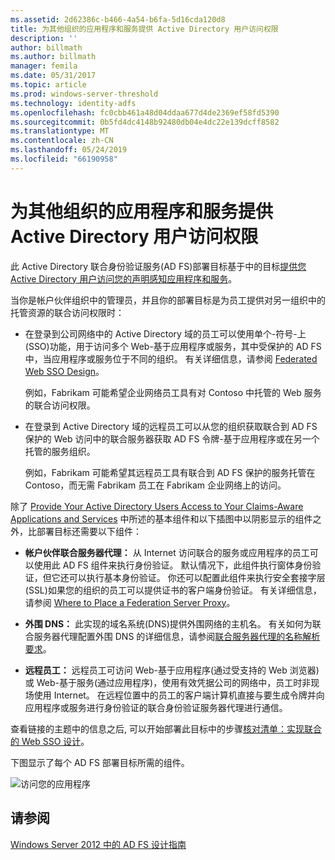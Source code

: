 ```yaml
---
ms.assetid: 2d62386c-b466-4a54-b6fa-5d16cda120d8
title: 为其他组织的应用程序和服务提供 Active Directory 用户访问权限
description: ''
author: billmath
ms.author: billmath
manager: femila
ms.date: 05/31/2017
ms.topic: article
ms.prod: windows-server-threshold
ms.technology: identity-adfs
ms.openlocfilehash: fc0cbb461a48d04ddaa677d4de2369ef58fd5390
ms.sourcegitcommit: 0b5fd4dc4148b92480db04e4dc22e139dcff8582
ms.translationtype: MT
ms.contentlocale: zh-CN
ms.lasthandoff: 05/24/2019
ms.locfileid: "66190958"
---
```

# <a name="provide-your-active-directory-users-access-to-the-applications-and-services-of-other-organizations"></a>为其他组织的应用程序和服务提供 Active Directory 用户访问权限

此 Active Directory 联合身份验证服务\(AD FS\)部署目标基于中的目标[提供您 Active Directory 用户访问您的声明感知应用程序和服务](Provide-Your-Active-Directory-Users-Access-to-Your-Claims-Aware-Applications-and-Services.md)。  
  
当你是帐户伙伴组织中的管理员，并且你的部署目标是为员工提供对另一组织中的托管资源的联合访问权限时：  
  
-   在登录到公司网络中的 Active Directory 域的员工可以使用单个\-符号\-上\(SSO\)功能，用于访问多个 Web\-基于应用程序或服务，其中受保护的 AD FS 中，当应用程序或服务位于不同的组织。 有关详细信息，请参阅 [Federated Web SSO Design](Federated-Web-SSO-Design.md)。  
  
    例如，Fabrikam 可能希望企业网络员工具有对 Contoso 中托管的 Web 服务的联合访问权限。  
  
-   在登录到 Active Directory 域的远程员工可以从您的组织获取联合到 AD FS 保护的 Web 访问中的联合服务器获取 AD FS 令牌\-基于应用程序或在另一个托管的服务组织。  
  
    例如，Fabrikam 可能希望其远程员工具有联合到 AD FS 保护的服务托管在 Contoso，而无需 Fabrikam 员工在 Fabrikam 企业网络上的访问。  
  
除了 [Provide Your Active Directory Users Access to Your Claims-Aware Applications and Services](Provide-Your-Active-Directory-Users-Access-to-Your-Claims-Aware-Applications-and-Services.md) 中所述的基本组件和以下插图中以阴影显示的组件之外，比部署目标还需要以下组件：  
  
-   **帐户伙伴联合服务器代理：** 从 Internet 访问联合的服务或应用程序的员工可以使用此 AD FS 组件来执行身份验证。 默认情况下，此组件执行窗体身份验证，但它还可以执行基本身份验证。 你还可以配置此组件来执行安全套接字层\(SSL\)如果您的组织的员工可以提供证书的客户端身份验证。 有关详细信息，请参阅 [Where to Place a Federation Server Proxy](Where-to-Place-a-Federation-Server-Proxy.md)。  
  
-   **外围 DNS：** 此实现的域名系统\(DNS\)提供外围网络的主机名。 有关如何为联合服务器代理配置外围 DNS 的详细信息，请参阅[联合服务器代理的名称解析要求](Name-Resolution-Requirements-for-Federation-Server-Proxies.md)。  
  
-   **远程员工：** 远程员工可访问 Web\-基于应用程序\(通过受支持的 Web 浏览器\)或 Web\-基于服务\(通过应用程序\)，使用有效凭据公司的网络中，员工时非现场使用 Internet。 在远程位置中的员工的客户端计算机直接与要生成令牌并向应用程序或服务进行身份验证的联合身份验证服务器代理进行通信。  
  
查看链接的主题中的信息之后, 可以开始部署此目标中的步骤[核对清单：实现联合的 Web SSO 设计](../../ad-fs/deployment/Checklist--Implementing-a-Federated-Web-SSO-Design.md)。  
  
下图显示了每个 AD FS 部署目标所需的组件。  
  
![访问您的应用程序](media/50af4837-31e0-451f-a942-e705c2300065.gif)  
  
## <a name="see-also"></a>请参阅
[Windows Server 2012 中的 AD FS 设计指南](AD-FS-Design-Guide-in-Windows-Server-2012.md)
